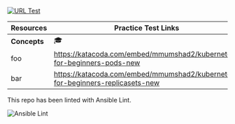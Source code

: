  [![URL Test](https://github.com/colin-mccarthy/badges/workflows/URL%20Test/badge.svg)](https://github.com/colin-mccarthy/badges/actions)


Resources | Practice Test Links
--- | --- 
**Concepts** | :mortar_board:
foo | https://katacoda.com/embed/mmumshad2/kubernetes-for-beginners-pods-new
bar | https://katacoda.com/embed/mmumshad2/kubernetes-for-beginners-replicasets-new


This repo has been linted with Ansible Lint. 

![Ansible Lint](https://github.com/colin-mccarthy/badges/workflows/Ansible%20Lint/badge.svg)
